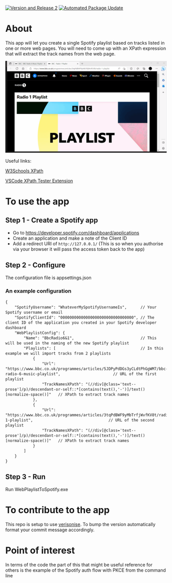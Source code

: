 [![Version and Release 2](https://github.com/shortall/WebPlaylistToSpotify/actions/workflows/version-and-release.yml/badge.svg)](https://github.com/shortall/WebPlaylistToSpotify/actions/workflows/version-and-release.yml) [![Automated Package Update](https://github.com/shortall/WebPlaylistToSpotify/actions/workflows/auto-package-update.yml/badge.svg)](https://github.com/shortall/WebPlaylistToSpotify/actions/workflows/auto-package-update.yml)

# About

This app will let you create a single Spotify playlist based on tracks listed in one or more web pages. You will need to come up with an XPath expression that will extract the track names from the web page.

![App Screenshot](AppCapture.gif)

Useful links:

[W3Schools XPath](https://www.w3schools.com/xml/xpath_intro.asp)

[VSCode XPath Tester Extension](https://marketplace.visualstudio.com/items?itemName=creinbacher.xpathtester)

# To use the app

## Step 1 - Create a Spotify app

* Go to https://developer.spotify.com/dashboard/applications
* Create an application and make a note of the Client ID
* Add a redirect URI of `http://127.0.0.1/` (This is so when you authorise via your browser it will pass the access token back to the app)

## Step 2 - Configure

The configuration file is appsettings.json

### An example configuration

```json5
{
    "SpotifyUsername": "WhateverMySpotifyUsernameIs",      // Your Spotify username or email
    "SpotifyClientId": "00000000000000000000000000000000", // The client ID of the application you created in your Spotify developer dashboard
    "WebPlaylistConfig": {
        "Name": "BbcRadio6&1",                             // This will be used in the naming of the new Spotify playlist
        "Playlists": [                                     // In this example we will import tracks from 2 playlists
            {
                "Url": "https://www.bbc.co.uk/programmes/articles/5JDPyPdDGs3yCLdtPhGgWM7/bbc-radio-6-music-playlist",                       // URL of the first playlist 
                "TrackNamesXPath": "(//div[@class='text--prose']/p)/descendant-or-self::*[contains(text(),'-')]/text()[normalize-space()]"   // XPath to extract track names
            },
            {
                "Url": "https://www.bbc.co.uk/programmes/articles/3tqPdBWF9yMbTrfjWvfKV8t/radio-1-playlist",                                 // URL of the second playlist 
                "TrackNamesXPath": "(//div[@class='text--prose']/p)/descendant-or-self::*[contains(text(),'-')]/text()[normalize-space()]"   // XPath to extract track names
            }
        ]
    }
}
```

## Step 3 - Run

Run WebPlaylistToSpotify.exe

# To contribute to the app

This repo is setup to use [verisonise](https://github.com/versionize/versionize). To bump the version automatically format your commit message accordingly.

# Point of interest

In terms of the code the part of this that might be useful reference for others is the example of the Spotify auth flow with PKCE from the command line